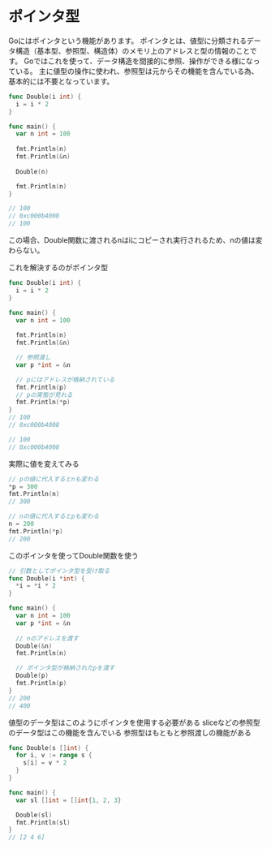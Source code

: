 # ポインタ型
Goにはポインタという機能があります。
ポインタとは、値型に分類されるデータ構造（基本型、参照型、構造体）のメモリ上のアドレスと型の情報のことです。
Goではこれを使って、データ構造を間接的に参照、操作ができる様になっている。
主に値型の操作に使われ、参照型は元からその機能を含んでいる為、基本的には不要となっています。

```go
func Double(i int) {
  i = i * 2
}

func main() {
  var n int = 100
  
  fmt.Println(n)
  fmt.Println(&n)
  
  Double(n)

  fmt.Println(n)
}

// 100
// 0xc000b4008
// 100
```

この場合、Double関数に渡されるnはiにコピーされ実行されるため、nの値は変わらない。

これを解決するのがポインタ型

```go
func Double(i int) {
  i = i * 2
}

func main() {
  var n int = 100
  
  fmt.Println(n)
  fmt.Println(&n)

  // 参照渡し
  var p *int = &n

  // pにはアドレスが格納されている
  fmt.Println(p)
  // pの実態が見れる
  fmt.Println(*p)
}
// 100
// 0xc000b4008

// 100
// 0xc000b4008
```

実際に値を変えてみる

```go
// pの値に代入するとnも変わる
*p = 300
fmt.Println(n)
// 300

// nの値に代入するとpも変わる
n = 200
fmt.Println(*p)
// 200
```

このポインタを使ってDouble関数を使う

```go
// 引数としてポインタ型を受け取る
func Double(i *int) {
  *i = *i * 2
}

func main() {
  var n int = 100
  var p *int = &n
  
  // nのアドレスを渡す
  Double(&n)
  fmt.Println(n)

  // ポインタ型が格納されたpを渡す
  Double(p)
  fmt.Println(p)
}
// 200
// 400
```

値型のデータ型はこのようにポインタを使用する必要がある
sliceなどの参照型のデータ型はこの機能を含んでいる
参照型はもともと参照渡しの機能がある

```go
func Double(s []int) {
  for i, v := range s {
    s[i] = v * 2
  }
}

func main() {
  var sl []int = []int{1, 2, 3}

  Double(sl)
  fmt.Println(sl)
}
// [2 4 6]
```












